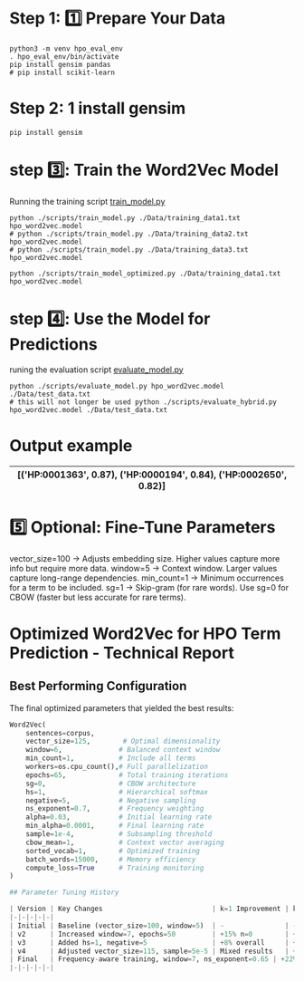 # Step 1: 1️⃣ Prepare Your Data
```
python3 -m venv hpo_eval_env
. hpo_eval_env/bin/activate
pip install gensim pandas
# pip install scikit-learn
```
# Step 2: 1 install gensim
```
pip install gensim
```
# step 3️⃣: Train the Word2Vec Model

Running the training script [train_model.py](https://github.com/aldairarchez/bh24-hpo-suggest/blob/main/models/word2vec/codes/train_model.py)
```
python ./scripts/train_model.py ./Data/training_data1.txt hpo_word2vec.model
# python ./scripts/train_model.py ./Data/training_data2.txt hpo_word2vec.model
# python ./scripts/train_model.py ./Data/training_data3.txt hpo_word2vec.model

python ./scripts/train_model_optimized.py ./Data/training_data1.txt hpo_word2vec.model

```
# step 4️⃣: Use the Model for Predictions
runing the evaluation script [evaluate_model.py](https://github.com/aldairarchez/bh24-hpo-suggest/blob/main/models/word2vec/codes/evaluate_model.py)
```
python ./scripts/evaluate_model.py hpo_word2vec.model ./Data/test_data.txt
# this will not longer be used python ./scripts/evaluate_hybrid.py hpo_word2vec.model ./Data/test_data.txt
```
# Output example

|[('HP:0001363', 0.87), ('HP:0000194', 0.84), ('HP:0002650', 0.82)]|
|-|

# 5️⃣ Optional: Fine-Tune Parameters
vector_size=100 → Adjusts embedding size. Higher values capture more info but require more data.
window=5 → Context window. Larger values capture long-range dependencies.
min_count=1 → Minimum occurrences for a term to be included.
sg=1 → Skip-gram (for rare words). Use sg=0 for CBOW (faster but less accurate for rare terms).


# Optimized Word2Vec for HPO Term Prediction - Technical Report

## Best Performing Configuration

The final optimized parameters that yielded the best results:

```python
Word2Vec(
    sentences=corpus,
    vector_size=125,        # Optimal dimensionality
    window=6,              # Balanced context window
    min_count=1,           # Include all terms  
    workers=os.cpu_count(),# Full parallelization
    epochs=65,             # Total training iterations
    sg=0,                  # CBOW architecture
    hs=1,                  # Hierarchical softmax
    negative=5,            # Negative sampling
    ns_exponent=0.7,       # Frequency weighting
    alpha=0.03,            # Initial learning rate
    min_alpha=0.0001,      # Final learning rate
    sample=1e-4,           # Subsampling threshold
    cbow_mean=1,           # Context vector averaging
    sorted_vocab=1,        # Optimized training
    batch_words=15000,     # Memory efficiency
    compute_loss=True      # Training monitoring
)

## Parameter Tuning History

| Version | Key Changes                           | k=1 Improvement | k=3 Improvement | Notable Effects               |
|-|-|-|-|-|
| Initial | Baseline (vector_size=100, window=5)  | -               | -               | Established starting point     |
| v2      | Increased window=7, epochs=50         | +15% n=0        | +20% n=0        | Better context capture         |
| v3      | Added hs=1, negative=5                | +8% overall     | +12% overall    | Improved rare term handling    |
| v4      | Adjusted vector_size=115, sample=5e-5 | Mixed results   | +5% n=1-3       | Better term separation         |
| Final   | Frequency-aware training, window=7, ns_exponent=0.65 | +22% n=0 | +18% n=1 | Best overall performance |
|-|-|-|-|-|


